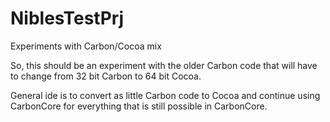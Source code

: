 # NiblesTestPrj
Experiments with Carbon/Cocoa mix

So, this should be an experiment with the older Carbon code that will have to change from 32 bit Carbon to 64 bit Cocoa.

General ide is to convert as little Carbon code to Cocoa and continue using CarbonCore for everything that is still possible in CarbonCore.

